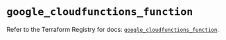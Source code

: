 # `google_cloudfunctions_function`

Refer to the Terraform Registry for docs: [`google_cloudfunctions_function`](https://registry.terraform.io/providers/hashicorp/google/6.36.1/docs/resources/cloudfunctions_function).
